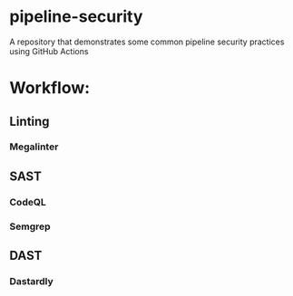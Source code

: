 # pipeline-security
A repository that demonstrates some common pipeline security practices using GitHub Actions

# Workflow:

## Linting
### Megalinter

## SAST

### CodeQL
### Semgrep

## DAST
### Dastardly